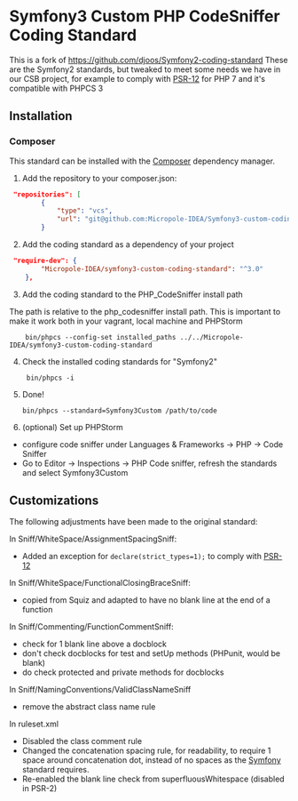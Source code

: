 # Symfony3 Custom PHP CodeSniffer Coding Standard

This is a fork of https://github.com/djoos/Symfony2-coding-standard
These are the Symfony2 standards, but tweaked to meet some needs we have in our CSB project, for example to comply with 
[PSR-12](https://github.com/php-fig/fig-standards/blob/master/proposed/extended-coding-style-guide.md) for PHP 7 and it's compatible with PHPCS 3

## Installation

### Composer

This standard can be installed with the [Composer](https://getcomposer.org/) dependency manager.

1. Add the repository to your composer.json: 
```json
 "repositories": [
        {
            "type": "vcs",
            "url": "git@github.com:Micropole-IDEA/Symfony3-custom-coding-standard"
        }
```

2. Add the coding standard as a dependency of your project

```json
 "require-dev": {
        "Micropole-IDEA/symfony3-custom-coding-standard": "^3.0"
    },
```

3. Add the coding standard to the PHP_CodeSniffer install path 

The path is relative to the php_codesniffer install path. This is important to make it work both in your vagrant, local machine and PHPStorm

        bin/phpcs --config-set installed_paths ../../Micropole-IDEA/symfony3-custom-coding-standard

4. Check the installed coding standards for "Symfony2"

        bin/phpcs -i

5. Done!

       bin/phpcs --standard=Symfony3Custom /path/to/code
       
6. (optional) Set up PHPStorm

- configure code sniffer under Languages & Frameworks -> PHP -> Code Sniffer
- Go to Editor -> Inspections -> PHP Code sniffer, refresh the standards and select Symfony3Custom
       
## Customizations

The following adjustments have been made to the original standard:

In Sniff/WhiteSpace/AssignmentSpacingSniff:
- Added an exception for ```declare(strict_types=1);``` to comply with [PSR-12](https://github.com/php-fig/fig-standards/blob/master/proposed/extended-coding-style-guide.md#3-declare-statements-namespace-and-use-declarations) 

In Sniff/WhiteSpace/FunctionalClosingBraceSniff:
- copied from Squiz and adapted to have no blank line at the end of a function

In Sniff/Commenting/FunctionCommentSniff:
- check for 1 blank line above a docblock
- don't check docblocks for test and setUp methods (PHPunit, would be blank)
- do check protected and private methods for docblocks

In Sniff/NamingConventions/ValidClassNameSniff
- remove the abstract class name rule

In ruleset.xml
- Disabled the class comment rule
- Changed the concatenation spacing rule, for readability, to require 1 space around concatenation dot, instead of no spaces as the [Symfony](https://symfony.com/doc/current/contributing/code/standards.html#structure) standard requires.
- Re-enabled the blank line check from superfluousWhitespace (disabled in PSR-2)
       
